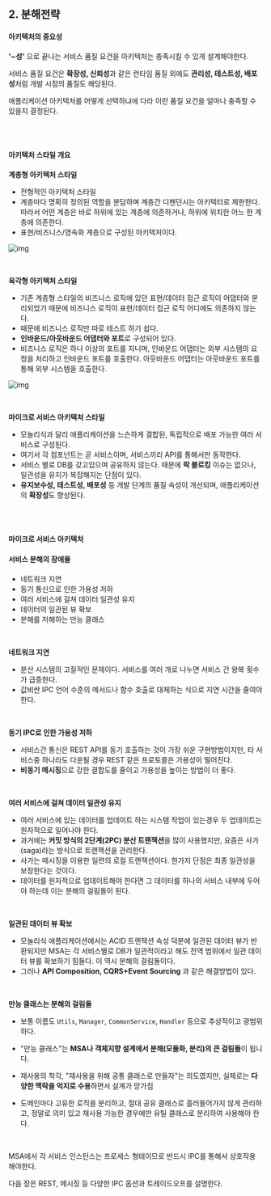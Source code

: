 ## 2. 분해전략

#### 아키텍처의 중요성

**'~성'** 으로 끝나는 서비스 품질 요건을 아키텍처는 충족시킬 수 있게 설계해야한다.

서비스 품질 요건은 **확장성, 신뢰성**과 같은 런타임 품질 외에도 **관리성, 테스트성, 배포성**처럼 개발 시점의 품질도 해당된다.

애플리케이션 아키텍처를 어떻게 선택하냐에 다라 이런 품질 요건을 얼마나 충족할 수 있을지 결정된다.

<br><br>

#### 아키텍처 스타일 개요

**계층형 아키텍처 스타일**

- 전형적인 아키텍처 스타일
- 계층마다 명확히 정의된 역할을 분담하며 계층간 디펜던시는 아키텍터로 제한한다. 따라서 어떤 계층은 바로 하위에 있는 계층에 의존하거나, 하위에 위치한 어느 한 계층에 의존한다.
- 표현/비즈니스/영속화 계층으로 구성된 아키텍처이다.

![img](https://blog.kakaocdn.net/dn/es5L5J/btst7RufDp1/HRlZoK9WKL6qekcTlQ9gsK/img.png)

<br>

**육각형 아키텍처 스타일**

- 기존 계층형 스타일의 비즈니스 로직에 있던 표현/데이터 접근 로직이 어댑터와 분리되었기 때문에 비즈니스 로직이 표현/데이터 접근 로직 어디에도 의존하지 않는다.
- 때문에 비즈니스 로직만 따로 테스트 하기 쉽다.
- **인바운드/아웃바운드 어댑터와 포트**로 구성되어 있다.
- 비즈니스 로직은 하나 이상의 포트를 지니며, 인바운드 어댑터는 외부 시스템의 요청을 처리하고 인바운드 포트를 호출한다. 아웃바운드 어댑터는 아웃바운드 포트를 통해 외부 시스템을 호출한다.

![img](https://blog.kakaocdn.net/dn/kDuQ6/btst9aN2hgw/KtJKT5R6GfWjqkKQNwkynK/img.png)

<br>

**마이크로 서비스 아키텍처 스타일**

- 모놀리식과 달리 애플리케이션을 느슨하게 결합된,  독립적으로 배포 가능한 여러 서비스로 구성된다.
- 여기서 각 컴포넌트는 곧 서비스이며, 서비스끼리 API를 통해서만 동작한다.
- 서비스 별로 DB를 갖고있으며 공유하지 않는다. 때문에 **락 블로킹** 이슈는 없으나, 일관성을 유지가 복잡해지는 단점이 있다.
- **유지보수성, 테스트성, 배포성** 등 개발 단계의 품질 속성이 개선되며, 애플리케이션의 **확장성**도 향상된다.

<BR><BR>

#### 마이크로 서비스 아키텍처

#### 서비스 분해의 장애물

- 네트워크 지연
- 동기 통신으로 인한 가용성 저하
- 여러 서비스에 걸쳐 데이터 일관성 유지
- 데이터의 일관된 뷰 확보
- 분해를 저해하는 만능 클래스

<BR>

**네트워크 지연**

- 분산 시스템의 고질적인 문제이다. 서비스를 여러 개로 나누면 서비스 간 왕복 횟수가 급증한다.
- 값비싼 IPC 언어 수준의 메서드나 함수 호출로 대체하는 식으로 지연 시간을 줄여야 한다.

<br>

**동기 IPC로 인한 가용성 저하**

- 서비스간 통신은 REST API를 동기 호출하는 것이 가장 쉬운 구현방법이지만, 타 서비스중 하나라도 다운될 경우 REST 같은 프로토콜은 가용성이 떨어진다.
- **비동기 메시징**으로 강한 결합도를 줄이고 가용성을 높이는 방법이 더 좋다.

<br>

**여러 서비스에 걸쳐 데이터 일관성 유지**

- 여러 서비스에 있는 데이터를 업데이트 하는 시스템 작업이 있는경우 두 업데이트는 원자적으로 일어나야 한다.
- 과거에는 **커밋 방식의 2단계(2PC) 분산 트랜잭션**을 많이 사용했지만, 요즘은 사가(saga)라는 방식으로 트랜잭션을 관리한다.
- 사가는 메시징을 이용한 일련의 로컬 트랜잭션이다. 한가지 단점은 최종 일관성을 보장한다는 것이다.
- 데이터를 원자적으로 업데이트해야 한다면 그 데이터를 하나의 서비스 내부에 두어야 하는데 이는 분해의 걸림돌이 된다.

<br>

**일관된 데이터 뷰 확보**

- 모놀리식 애플리케이션에서는 ACID 트랜잭션 속성 덕분에 일관된 데이터 뷰가 반환되지만 MSA는 각 서비스별로 DB가 일관적이라고 해도 전역 범위에서 일관 데이터 뷰를 확보하기 힘들다. 이 역시 분해의 걸림돌이다.
- 그러나 **API Composition, CQRS+Event Sourcing** 과 같은 해결방법이 있다.

<br>

**만능 클래스는 분해의 걸림돌**

- 보통 이름도 `Utils`, `Manager`, `CommonService`, `Handler` 등으로 추상적이고 광범위하다.

-  "만능 클래스"는 **MSA나 객체지향 설계에서 분해(모듈화, 분리)의 큰 걸림돌**이 됩니다. 
- 재사용의 착각, "재사용을 위해 공통 클래스로 만들자"는 의도였지만, 실제로는 **다양한 맥락을 억지로 수용**하면서 설계가 망가짐

- 도메인마다 고유한 로직을 분리하고, 절대 공유 클래스로 흘러들어가지 않게 관리하고, 정말로 의미 있고 재사용 가능한 경우에만 유틸 클래스로 분리하여 사용해야 한다.

<br>

MSA에서 각 서비스 인스턴스는 프로세스 형태이므로 반드시 IPC를 통해서 상호작용 해야한다.

다음 장은 REST, 메시징 등 다양한 IPC 옵션과 트레이드오프를 설명한다.
